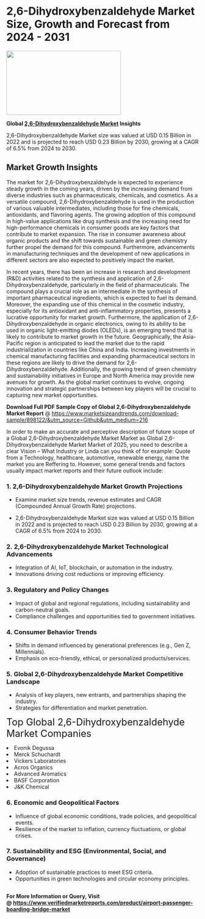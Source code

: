 <H1>2,6-Dihydroxybenzaldehyde Market Size, Growth and Forecast from 2024 - 2031</H1><img class="aligncenter size-medium wp-image-584254" src="https://thirdeyenews.in/wp-content/uploads/2024/09/Global-Market-Research-300x168.jpeg" alt="" width="300" height="168" /><p><strong>Global&nbsp;<a href="https://www.marketsizeandtrends.com/download-sample/898122/&amp;utm_source=Github&utm_medium=216">2,6-Dihydroxybenzaldehyde Market</a> Insights</strong></p><p>2,6-Dihydroxybenzaldehyde Market size was valued at USD 0.15 Billion in 2022 and is projected to reach USD 0.23 Billion by 2030, growing at a CAGR of 6.5% from 2024 to 2030.</p><p><h2>Market Growth Insights</h2> <p>The market for 2,6-Dihydroxybenzaldehyde is expected to experience steady growth in the coming years, driven by the increasing demand from diverse industries such as pharmaceuticals, chemicals, and cosmetics. As a versatile compound, 2,6-Dihydroxybenzaldehyde is used in the production of various valuable intermediates, including those for fine chemicals, antioxidants, and flavoring agents. The growing adoption of this compound in high-value applications like drug synthesis and the increasing need for high-performance chemicals in consumer goods are key factors that contribute to market expansion. The rise in consumer awareness about organic products and the shift towards sustainable and green chemistry further propel the demand for this compound. Furthermore, advancements in manufacturing techniques and the development of new applications in different sectors are also expected to positively impact the market. </p> <p>In recent years, there has been an increase in research and development (R&D) activities related to the synthesis and application of 2,6-Dihydroxybenzaldehyde, particularly in the field of pharmaceuticals. The compound plays a crucial role as an intermediate in the synthesis of important pharmaceutical ingredients, which is expected to fuel its demand. Moreover, the expanding use of this chemical in the cosmetic industry, especially for its antioxidant and anti-inflammatory properties, presents a lucrative opportunity for market growth. Furthermore, the application of 2,6-Dihydroxybenzaldehyde in organic electronics, owing to its ability to be used in organic light-emitting diodes (OLEDs), is an emerging trend that is likely to contribute to market growth in the future. Geographically, the Asia-Pacific region is anticipated to lead the market due to the rapid industrialization in countries like China and India. Increasing investments in chemical manufacturing facilities and expanding pharmaceutical sectors in these regions are likely to drive the demand for 2,6-Dihydroxybenzaldehyde. Additionally, the growing trend of green chemistry and sustainability initiatives in Europe and North America may provide new avenues for growth. As the global market continues to evolve, ongoing innovation and strategic partnerships between key players will be crucial to capturing new market opportunities. </p><p><span class=""><strong>Download Full PDF Sample Copy of Global 2,6-Dihydroxybenzaldehyde Market Report</strong> @ <a href="https://www.marketsizeandtrends.com/download-sample/898122/&amp;utm_source=Github&utm_medium=216" target="_blank">https://www.marketsizeandtrends.com/download-sample/898122/&amp;utm_source=Github&utm_medium=216</a></span></p><p>In order to make an accurate and perceptive description of future scope of a Global&nbsp;2,6-Dihydroxybenzaldehyde Market Market as Global&nbsp;2,6-Dihydroxybenzaldehyde Market Market of 2025, you need to describe a clear Vision &ndash; What Industry or Linda can you think of for example: Quote from a Technology, healthcare, automotive, renewable energy, name the market you are Reffering to. However, some general trends and factors usually impact market reports and their future outlook include:</p><h3>1.&nbsp;<strong>2,6-Dihydroxybenzaldehyde Market Growth Projections</strong></h3><ul><li>Examine market size trends, revenue estimates and CAGR (Compounded Annual Growth Rate) projections.</li><li><p>2,6-Dihydroxybenzaldehyde Market size was valued at USD 0.15 Billion in 2022 and is projected to reach USD 0.23 Billion by 2030, growing at a CAGR of 6.5% from 2024 to 2030.</p></li></ul><h3>2.&nbsp;<strong>2,6-Dihydroxybenzaldehyde Market Technological Advancements</strong></h3><ul><li>Integration of AI, IoT, blockchain, or automation in the industry.</li><li>Innovations driving cost reductions or improving efficiency.</li></ul><h3>3.&nbsp;<strong>Regulatory and Policy Changes</strong></h3><ul><li>Impact of global and regional regulations, including sustainability and carbon-neutral goals.</li><li>Compliance challenges and opportunities tied to government initiatives.</li></ul><h3>4.&nbsp;<strong>Consumer Behavior Trends</strong></h3><ul><li>Shifts in demand influenced by generational preferences (e.g., Gen Z, Millennials).</li><li>Emphasis on eco-friendly, ethical, or personalized products/services.</li></ul><h3>5.&nbsp;<strong>Global 2,6-Dihydroxybenzaldehyde Market Competitive Landscape</strong></h3><ul><li>Analysis of key players, new entrants, and partnerships shaping the industry.</li><li>Strategies for differentiation and market penetration.</li></ul><p data-pm-slice="1 1 []"><span style="color: inherit; font-family: inherit; font-size: 25px;">Top Global 2,6-Dihydroxybenzaldehyde Market Companies</span></p><div class="" data-test-id=""><p><li>Evonik Degussa</li><li> Merck Schuchardt</li><li> Vickers Laboratories</li><li> Acros Organics</li><li> Advanced Aromatics</li><li> BASF Corporation</li><li> J&K Chemical</li></p></div><h3>6.&nbsp;<strong>Economic and Geopolitical Factors</strong></h3><ul><li>Influence of global economic conditions, trade policies, and geopolitical events.</li><li>Resilience of the market to inflation, currency fluctuations, or global crises.</li></ul><h3>7.&nbsp;<strong>Sustainability and ESG (Environmental, Social, and Governance)</strong></h3><ul><li>Adoption of sustainable practices to meet ESG criteria.</li><li>Opportunities in green technologies and circular economy principles.</li></ul><h2><strong style="font-size: 14px;">For More Information or Query, Visit @&nbsp;</strong><a style="background-color: #ffffff; font-size: 14px;" href="https://www.marketsizeandtrends.com/report/26-dihydroxybenzaldehyde-market/" target="_blank">https://www.verifiedmarketreports.com/product/airport-passenger-boarding-bridge-market</a></h2>
